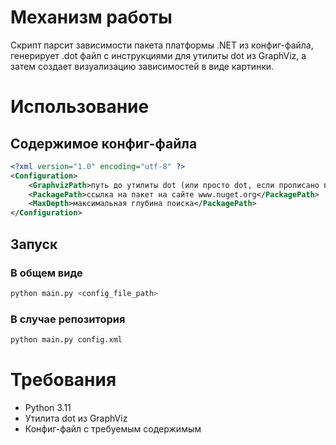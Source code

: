 # Механизм работы
Скрипт парсит зависимости пакета платформы .NET из конфиг-файла, генерирует .dot файл с инструкциями для утилиты dot из GraphViz, а затем создает визуализацию зависимостей в виде картинки.
# Использование
## Содержимое конфиг-файла
```xml
<?xml version="1.0" encoding="utf-8" ?>
<Configuration>
    <GraphvizPath>путь до утилиты dot (или просто dot, если прописано в PATH)</GraphvizPath>
    <PackagePath>ссылка на пакет на сайте www.nuget.org</PackagePath>
    <MaxDepth>максимальная глубина поиска</PackagePath>
</Configuration>
```
## Запуск
### В общем виде
```bash
python main.py <config_file_path>
```
### В случае репозитория
```bash
python main.py config.xml
```
# Требования
* Python 3.11
* Утилита dot из GraphViz
* Конфиг-файл с требуемым содержимым
